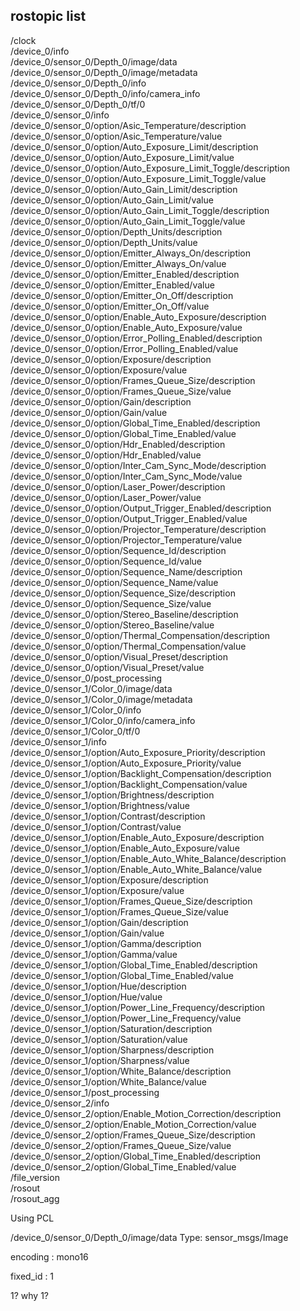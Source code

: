 ## rostopic list  

/clock <br/>
/device_0/info <br/>
/device_0/sensor_0/Depth_0/image/data <br/>
/device_0/sensor_0/Depth_0/image/metadata <br/>
/device_0/sensor_0/Depth_0/info <br/>
/device_0/sensor_0/Depth_0/info/camera_info <br/>
/device_0/sensor_0/Depth_0/tf/0 <br/>
/device_0/sensor_0/info <br/>
/device_0/sensor_0/option/Asic_Temperature/description <br/>
/device_0/sensor_0/option/Asic_Temperature/value <br/>
/device_0/sensor_0/option/Auto_Exposure_Limit/description <br/>
/device_0/sensor_0/option/Auto_Exposure_Limit/value <br/>
/device_0/sensor_0/option/Auto_Exposure_Limit_Toggle/description <br/> 
/device_0/sensor_0/option/Auto_Exposure_Limit_Toggle/value <br/>
/device_0/sensor_0/option/Auto_Gain_Limit/description <br/>
/device_0/sensor_0/option/Auto_Gain_Limit/value <br/>
/device_0/sensor_0/option/Auto_Gain_Limit_Toggle/description <br/>
/device_0/sensor_0/option/Auto_Gain_Limit_Toggle/value <br/>
/device_0/sensor_0/option/Depth_Units/description <br/>
/device_0/sensor_0/option/Depth_Units/value <br/>
/device_0/sensor_0/option/Emitter_Always_On/description <br/>
/device_0/sensor_0/option/Emitter_Always_On/value <br/>
/device_0/sensor_0/option/Emitter_Enabled/description <br/>
/device_0/sensor_0/option/Emitter_Enabled/value <br/>
/device_0/sensor_0/option/Emitter_On_Off/description <br/>
/device_0/sensor_0/option/Emitter_On_Off/value <br/>
/device_0/sensor_0/option/Enable_Auto_Exposure/description <br/>
/device_0/sensor_0/option/Enable_Auto_Exposure/value <br/>
/device_0/sensor_0/option/Error_Polling_Enabled/description <br/>
/device_0/sensor_0/option/Error_Polling_Enabled/value <br/>
/device_0/sensor_0/option/Exposure/description <br/>
/device_0/sensor_0/option/Exposure/value <br/>
/device_0/sensor_0/option/Frames_Queue_Size/description <br/>
/device_0/sensor_0/option/Frames_Queue_Size/value <br/>
/device_0/sensor_0/option/Gain/description <br/>
/device_0/sensor_0/option/Gain/value <br/>
/device_0/sensor_0/option/Global_Time_Enabled/description <br/>
/device_0/sensor_0/option/Global_Time_Enabled/value <br/>
/device_0/sensor_0/option/Hdr_Enabled/description <br/>
/device_0/sensor_0/option/Hdr_Enabled/value <br/>
/device_0/sensor_0/option/Inter_Cam_Sync_Mode/description <br/>
/device_0/sensor_0/option/Inter_Cam_Sync_Mode/value <br/>
/device_0/sensor_0/option/Laser_Power/description <br/>
/device_0/sensor_0/option/Laser_Power/value <br/>
/device_0/sensor_0/option/Output_Trigger_Enabled/description <br/>
/device_0/sensor_0/option/Output_Trigger_Enabled/value <br/>
/device_0/sensor_0/option/Projector_Temperature/description <br/>
/device_0/sensor_0/option/Projector_Temperature/value <br/>
/device_0/sensor_0/option/Sequence_Id/description <br/>
/device_0/sensor_0/option/Sequence_Id/value <br/>
/device_0/sensor_0/option/Sequence_Name/description <br/>
/device_0/sensor_0/option/Sequence_Name/value <br/>
/device_0/sensor_0/option/Sequence_Size/description <br/>
/device_0/sensor_0/option/Sequence_Size/value <br/>
/device_0/sensor_0/option/Stereo_Baseline/description <br/>
/device_0/sensor_0/option/Stereo_Baseline/value <br/>
/device_0/sensor_0/option/Thermal_Compensation/description <br/>
/device_0/sensor_0/option/Thermal_Compensation/value <br/>
/device_0/sensor_0/option/Visual_Preset/description <br/>
/device_0/sensor_0/option/Visual_Preset/value <br/>
/device_0/sensor_0/post_processing <br/>
/device_0/sensor_1/Color_0/image/data <br/>
/device_0/sensor_1/Color_0/image/metadata <br/>
/device_0/sensor_1/Color_0/info <br/>
/device_0/sensor_1/Color_0/info/camera_info <br/>
/device_0/sensor_1/Color_0/tf/0 <br/>
/device_0/sensor_1/info <br/>
/device_0/sensor_1/option/Auto_Exposure_Priority/description <br/>
/device_0/sensor_1/option/Auto_Exposure_Priority/value <br/>
/device_0/sensor_1/option/Backlight_Compensation/description <br/>
/device_0/sensor_1/option/Backlight_Compensation/value <br/>
/device_0/sensor_1/option/Brightness/description <br/>
/device_0/sensor_1/option/Brightness/value <br/>
/device_0/sensor_1/option/Contrast/description <br/>
/device_0/sensor_1/option/Contrast/value <br/>
/device_0/sensor_1/option/Enable_Auto_Exposure/description <br/>
/device_0/sensor_1/option/Enable_Auto_Exposure/value <br/>
/device_0/sensor_1/option/Enable_Auto_White_Balance/description <br/>
/device_0/sensor_1/option/Enable_Auto_White_Balance/value <br/>
/device_0/sensor_1/option/Exposure/description <br/>
/device_0/sensor_1/option/Exposure/value <br/>
/device_0/sensor_1/option/Frames_Queue_Size/description <br/>
/device_0/sensor_1/option/Frames_Queue_Size/value <br/>
/device_0/sensor_1/option/Gain/description <br/>
/device_0/sensor_1/option/Gain/value <br/>
/device_0/sensor_1/option/Gamma/description <br/>
/device_0/sensor_1/option/Gamma/value <br/>
/device_0/sensor_1/option/Global_Time_Enabled/description <br/>
/device_0/sensor_1/option/Global_Time_Enabled/value <br/>
/device_0/sensor_1/option/Hue/description <br/>
/device_0/sensor_1/option/Hue/value <br/>
/device_0/sensor_1/option/Power_Line_Frequency/description <br/>
/device_0/sensor_1/option/Power_Line_Frequency/value <br/>
/device_0/sensor_1/option/Saturation/description <br/>
/device_0/sensor_1/option/Saturation/value <br/>
/device_0/sensor_1/option/Sharpness/description <br/>
/device_0/sensor_1/option/Sharpness/value <br/>
/device_0/sensor_1/option/White_Balance/description <br/>
/device_0/sensor_1/option/White_Balance/value <br/>
/device_0/sensor_1/post_processing <br/>
/device_0/sensor_2/info <br/>
/device_0/sensor_2/option/Enable_Motion_Correction/description <br/>
/device_0/sensor_2/option/Enable_Motion_Correction/value <br/>
/device_0/sensor_2/option/Frames_Queue_Size/description <br/>
/device_0/sensor_2/option/Frames_Queue_Size/value <br/>
/device_0/sensor_2/option/Global_Time_Enabled/description <br/>
/device_0/sensor_2/option/Global_Time_Enabled/value <br/>
/file_version <br/>
/rosout <br/>
/rosout_agg <br/>



Using PCL




/device_0/sensor_0/Depth_0/image/data
Type: sensor_msgs/Image

encoding : mono16

fixed_id : 1

1? why 1?